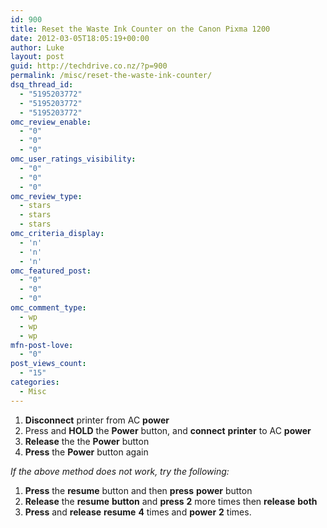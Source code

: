 ```yaml
---
id: 900
title: Reset the Waste Ink Counter on the Canon Pixma 1200
date: 2012-03-05T18:05:19+00:00
author: Luke
layout: post
guid: http://techdrive.co.nz/?p=900
permalink: /misc/reset-the-waste-ink-counter/
dsq_thread_id:
  - "5195203772"
  - "5195203772"
  - "5195203772"
omc_review_enable:
  - "0"
  - "0"
  - "0"
omc_user_ratings_visibility:
  - "0"
  - "0"
  - "0"
omc_review_type:
  - stars
  - stars
  - stars
omc_criteria_display:
  - 'n'
  - 'n'
  - 'n'
omc_featured_post:
  - "0"
  - "0"
  - "0"
omc_comment_type:
  - wp
  - wp
  - wp
mfn-post-love:
  - "0"
post_views_count:
  - "15"
categories:
  - Misc
---
```

  1. **Disconnect** printer from AC **power**
  2. Press and **HOLD** the **Power** button, and **connect** **printer** to AC **power**
  3. **Release** the the **Power** button
  4. **Press** the **Power** button again

_If the above method does not work, try the following:_

  1. **Press** the **resume** button and then **press** **power** button
  2. **Release** the **resume** **button** and **press** **2** more times then **release** **both**
  3. **Press** and **release** **resume** **4** times and **power** **2** times.